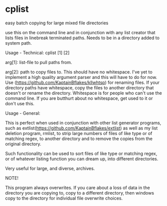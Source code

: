 # cplist
easy batch copying for large mixed file directories

use this on the command line and in conjunction with any list creator that lists files in linebreak terminated paths.
Needs to be in a directory added to system path.

Usage - Technical: cplist [1] [2]

arg[1]: list-file to pull paths from.

arg[2]: path to copy files to. This should have no whitespace. I've yet to implement a high quality argument parser and this will have to do for now. Use (https://github.com/KaptainBflakes/kllwhtsp) for renaming files. If your directory paths have whitespace, copy the files to another directory that doesn't or rename the directory. Whitespace is for people who can't use the command line. If you are butthurt about no whitespace, get used to it or don't use this.

Usage - General:

This is perfect when used in conjunction with other list generator programs, such as extlist(https://github.com/KaptainBflakes/extlist) as well as my list deletion program, rmlist, to strip large numbers of files of like type or of matching regex, to another directory and to remove the copies from the original directory.

Such functionality can be used to sort files of like type or matching regex, or of whatever listing function you can dream up, into different directories.

Very useful for large, and diverse, archives.

NOTE!

This program always overwrites. If you care about a loss of data in the directory you are copying to, copy to a different directory, then windows copy to the directory for individual file overwrite choices.
